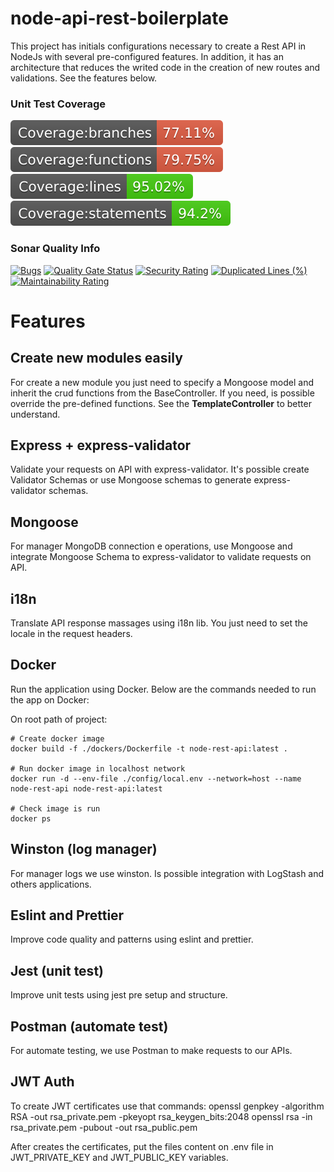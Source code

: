 # node-api-rest-boilerplate

This project has initials configurations necessary to create a Rest API in NodeJs with several pre-configured features. In addition, it has an architecture that reduces the writed code in the creation of new routes and validations. See the features below.

### Unit Test Coverage

<span><img src="./.badges/badge-branches.svg"></span>
<span><img src="./.badges/badge-functions.svg"></span>
<span><img src="./.badges/badge-lines.svg"></span>
<span><img src="./.badges/badge-statements.svg"></span>

### Sonar Quality Info

[![Bugs](https://sonarcloud.io/api/project_badges/measure?project=elitonfreitas_node-api-rest-boilerplate&metric=bugs)](https://sonarcloud.io/dashboard?id=elitonfreitas_node-api-rest-boilerplate)
[![Quality Gate Status](https://sonarcloud.io/api/project_badges/measure?project=elitonfreitas_node-api-rest-boilerplate&metric=alert_status)](https://sonarcloud.io/dashboard?id=elitonfreitas_node-api-rest-boilerplate)
[![Security Rating](https://sonarcloud.io/api/project_badges/measure?project=elitonfreitas_node-api-rest-boilerplate&metric=security_rating)](https://sonarcloud.io/dashboard?id=elitonfreitas_node-api-rest-boilerplate)
[![Duplicated Lines (%)](https://sonarcloud.io/api/project_badges/measure?project=elitonfreitas_node-api-rest-boilerplate&metric=duplicated_lines_density)](https://sonarcloud.io/dashboard?id=elitonfreitas_node-api-rest-boilerplate)
[![Maintainability Rating](https://sonarcloud.io/api/project_badges/measure?project=elitonfreitas_node-api-rest-boilerplate&metric=sqale_rating)](https://sonarcloud.io/dashboard?id=elitonfreitas_node-api-rest-boilerplate)

# Features

## Create new modules easily

For create a new module you just need to specify a Mongoose model and inherit the crud functions from the BaseController. If you need, is possible override the pre-defined functions. See the **TemplateController** to better understand.

## Express + express-validator

Validate your requests on API with express-validator. It's possible create Validator Schemas or use Mongoose schemas to generate express-validator schemas.

## Mongoose

For manager MongoDB connection e operations, use Mongoose and integrate Mongoose Schema to express-validator to validate requests on API.

## i18n

Translate API response massages using i18n lib. You just need to set the locale in the request headers.

## Docker

Run the application using Docker. Below are the commands needed to run the app on Docker:

On root path of project:

```docker
# Create docker image
docker build -f ./dockers/Dockerfile -t node-rest-api:latest .

# Run docker image in localhost network
docker run -d --env-file ./config/local.env --network=host --name node-rest-api node-rest-api:latest

# Check image is run
docker ps
```

## Winston (log manager)

For manager logs we use winston. Is possible integration with LogStash and others applications.

## Eslint and Prettier

Improve code quality and patterns using eslint and prettier.

## Jest (unit test)

Improve unit tests using jest pre setup and structure.

## Postman (automate test)

For automate testing, we use Postman to make requests to our APIs.

## JWT Auth

To create JWT certificates use that commands:
openssl genpkey -algorithm RSA -out rsa_private.pem -pkeyopt rsa_keygen_bits:2048
openssl rsa -in rsa_private.pem -pubout -out rsa_public.pem

After creates the certificates, put the files content on .env file in JWT_PRIVATE_KEY and JWT_PUBLIC_KEY variables.
